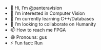 - 👋 Hi, I’m @panteravision
- 👀 I’m interested in Computer Vision
- 🌱 I’m currently learning C++/Databases
- 💞️ I’m looking to collaborate on Humanity 
- 📫 How to reach me FPGA
- 😄 Pronouns: gus
- ⚡ Fun fact: Run

